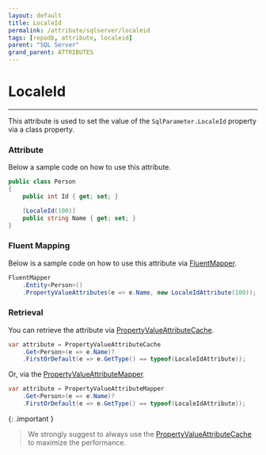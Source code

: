 ```yaml
---
layout: default
title: LocaleId
permalink: /attribute/sqlserver/localeid
tags: [repodb, attribute, localeid]
parent: "SQL Server"
grand_parent: ATTRIBUTES
---
```


# LocaleId

---

This attribute is used to set the value of the `SqlParameter.LocaleId` property via a class property.

### Attribute

Below a sample code on how to use this attribute.

```csharp
public class Person
{
    public int Id { get; set; }

    [LocaleId(100)]
    public string Name { get; set; }
}
```

### Fluent Mapping

Below is a sample code on how to use this attribute via [FluentMapper](/mapper/fluentmapper).

```csharp
FluentMapper
    .Entity<Person>()
    .PropertyValueAttributes(e => e.Name, new LocaleIdAttribute(100));
```

### Retrieval

You can retrieve the attribute via [PropertyValueAttributeCache](/cacher/propertyvalueattributecache).

```csharp
var attribute = PropertyValueAttributeCache
    .Get<Person>(e => e.Name)?
    .FirstOrDefault(e => e.GetType() == typeof(LocaleIdAttribute));
```

Or, via the [PropertyValueAttributeMapper](/mapper/propertyvalueattributemapper).

```csharp
var attribute = PropertyValueAttributeMapper
    .Get<Person>(e => e.Name)?
    .FirstOrDefault(e => e.GetType() == typeof(LocaleIdAttribute));
```

{: .important }
> We strongly suggest to always use the [PropertyValueAttributeCache](/cacher/propertyvalueattributecache) to maximize the performance.